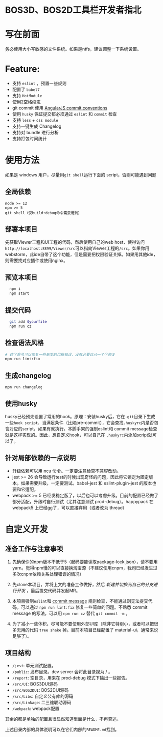 BOS3D、BOS2D工具栏开发者指北
========

# 写在前面

务必使用大小写敏感的文件系统。如果是ntfs，建议调整一下系统设置。

# Feature:

* 支持 `eslint` ，预置一些规则
* 配置了 `babel7`
* 支持 `HotModule`
* 使用2空格缩进
* git commit 使用 [AngularJS commit conventions](https://github.com/angular/angular.js/blob/master/DEVELOPERS.md#commits)
* 使用 `husky` 保证提交都必须通过 `eslint` 和 `commit` 检查
* 支持 `less` + `css module`
* 支持一键生成 Changelog
* 支持对 bundle 进行分析
* 支持打包时间统计

# 使用方法

如果是 windows 用户，尽量用`git shell`运行下面的 script，否则可能遇到问题

## 全局依赖

```
node >= 12
npm >= 5
git shell（仅build:debug命令需要用到）
```

## 部署本项目

先获取Viewer工程和UI工程的代码，然后使用自己的web host，使得访问`http://localhost:8899/Viewer/src`可以指向Viewer工程的`/src`。如果你用webstorm，此ide自带了这个功能，但是需要把权限验证关掉。如果用其他ide，则需要找对应插件或使用nginx。

## 预览本项目

```bash
  npm i
  npm start
```

## 提交代码

```bash
  git add $yourfile
  npm run cz
```

## 检查语法风格

```bash
# 这个命令可以修复一些基本的风格错误，没有必要自己一个个修复
npm run lint:fix
```

## 生成changelog

```bash
npm run changelog
```

## 使用husky

husky已经预先设置了常用的hook。原理：安装husky后，它在`.git`目录下生成一些`hook script`，当满足条件（比如pre-commit），它会查找`.huskyrc`内是否包含对应的script，如果有就执行。本脚手架的强制eslint和
commit message检查就是这样实现的。因此，想自定义hook，可以自己在
`.huskyrc`内添加script就可以了。

## 针对局部依赖的一点说明

* 升级依赖可以用 ncu 命令。一定要注意检查不兼容改动。
* jest >= 26 会导致运行test的时候出现奇怪的问题，因此将它锁定为固定版本。如果需要升级，一定要测试。babel-jest 和 eslint-plugin-jest 的版本也要和它适配。
* webpack >= 5 已经发稳定版了，以后也可以考虑升级。目前的配置已经做了部分适配，升级时自行测试（尤其注意测试 prod-debug）。happypack 在 webpack5 上已经gg了，可以直接弃用（或者改为 thread）

# 自定义开发

## 准备工作与注意事项

1. 先确保你的npm版本不低于5（起码要能读取package-lock.json），请不要用yarn。觉得npm慢的可以直接换淘宝源（不建议使用cnpm，我司已经发生过多次cnpm依赖关系处理错误的情况）

1. 先clone本项目，并将上文的准备工作做好，然后 *新建并切换到自己的分支进行开发* ，最后提交代码并发起MR。 

1. 本项目强制`eslint`和 [commit message](http://www.ruanyifeng.com/blog/2016/01/commit_message_change_log.html) 规则检查，不能通过则无法提交代码。可以通过 `npm run lint:fix` 修复一些简单的问题。不熟悉 commit message 的写法，可以用 `npm run cz` 替代 `git commit -m` 。

1. 为了减小一些体积，尽可能不要使用外部UI库（除非它特别小，或者可以把很多无用的代码 `tree shake` 掉。目前本项目已经配置了 material-ui，通常来说足够了）。

## 项目结构

* `/jest`: 单元测试配置。
* `/public`: 发布目录。dev server 会将此目录视为 / 。
* `/report`: 空目录，用来在 prod-debug 模式下输出一些报告。
* `/src/UI`: BOS3DUI源码
* `/src/BOS2DUI`: BOS2DUI源码
* `/src/Libs`: 自定义公有库的源码
* `/src/Linkage`: 二三维联动源码
* `/webpack`: webpack配置

其余的都是单独的配置且很显然知道里面是什么，不再赘述。

上述目录内部的具体说明可以在它们内部的`README.md`找到。
